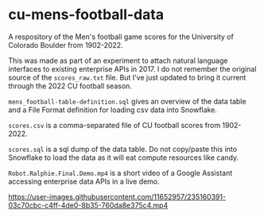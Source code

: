 # cu-mens-football-data
A respository of the Men's football game scores for the University of Colorado Boulder from 1902-2022.

This was made as part of an experiment to attach natural language interfaces to existing enterprise APIs in 2017. I do not remember the original source of the `scores_raw.txt` file. But I've just updated to bring it current through the 2022 CU football season.

`mens_football-table-definition.sql` gives an overview of the data table and a File Format definition for loading csv data into Snowflake.

`scores.csv` is a comma-separated file of CU football scores from 1902-2022.

`scores.sql` is a sql dump of the data table. Do not copy/paste this into Snowflake to load the data as it will eat compute resources like candy.

`Robot.Ralphie.Final.Demo.mp4` is a short video of a Google Assistant accessing enterprise data APIs in a live demo.

https://user-images.githubusercontent.com/11652957/235160391-03c70cbc-c4ff-4de0-8b35-760da8e375c4.mp4

